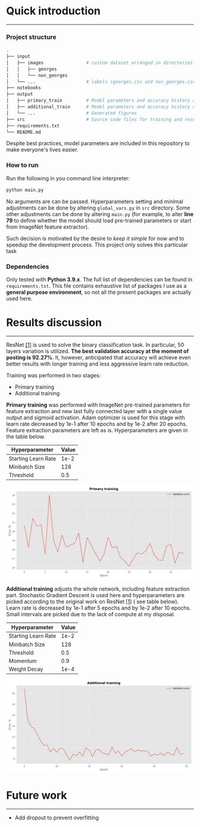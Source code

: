 # Quick introduction

---

### Project structure

```bash
.
├── input 
│   ├── images                # custom dataset arranged in directories according to labels
│   │   ├── georges
│   │   └── non_georges       
│   └── ...                   # labels (georges.csv and non_georges.csv)                  
├── notebooks
├── output                    
│   ├── primary_train         # Model parameters and accuracy history after primary training
│   ├── additional_train      # Model parameters and accuracy history after additional training
│   └── ...                   # Generated figures
├── src                       # Source code files for training and results visualisation
├── requirements.txt
└── README.md
```

Despite best practices, model parameters are included in this repository to make everyone's lives easier.

### How to run

Run the following in you command line interpreter:

```bash
python main.py
```

No arguments are can be passed. Hyperparameters setting and minimal adjustments can be done by altering `global_vars.py`
in `src` directory. Some other adjustments can be done by altering `main.py` (for example, to alter **line 79** to define 
whether the model should load pre-trained parameters or start from ImageNet feature extractor).

Such decision is motivated by the desire to *keep it simple* for now and to speedup the development
process. This project only solves this particular task

### Dependencies

Only tested with **Python 3.9.x**. The full list of dependencies can be found in `requirements.txt`. This file contains 
exhaustive list of packages I use as a **general purpose environment**, so not all the present packages are actually 
used here.

# Results discussion

---
ResNet [[1]](https://arxiv.org/abs/1512.03385) is used to solve the binary classification task. In particular, 50 layers
variation is utilized. **The best validation accuracy at the moment of posting is 92.27%**. It, however, anticipated that
accuracy will achieve even better results with longer training and less aggressive learn rate reduction.

Training was performed in two stages:
- Primary training
- Additional training

**Primary training** was performed with ImageNet pre-trained parameters for feature extraction and new last fully 
connected layer with a single value output and sigmoid activation. Adam optimizer is used for this stage with learn rate 
decreased by 1e-1 after 10 epochs and by 1e-2 after 20 epochs. Feature extraction parameters are left as is. 
Hyperparameters are given in the table below.

| Hyperparameter         | Value |
|------------------------|-------|
| Starting Learn Rate    | 1e-2  |
| Minibatch Size         | 128   |
| Threshold              | 0.5   |

![image info](./output/primary_training.png)

**Additional training** adjusts the whole network, including feature extraction part. Stochastic Gradient Descent is used 
here and hyperparameters are picked according to the original work on ResNet [[1]](https://arxiv.org/abs/1512.03385) (
see table below). Learn rate is decreased by 1e-1 after 5 epochs and by 1e-2 after 10 epochs. Small intervals are picked
due to the lack of compute at my disposal.

| Hyperparameter         | Value |
|------------------------|-------|
| Starting Learn Rate    | 1e-2  |
| Minibatch Size         | 128   |
| Threshold              | 0.5   |
| Momentum               | 0.9   |
| Weight Decay           | 1e-4  |

![image info](./output/additional_training.png)


# Future work

---

- Add dropout to prevent overfitting
